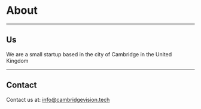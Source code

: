 # About

---

## Us

We are a small startup based in the city of Cambridge in the United Kingdom

---

## Contact

Contact us at: info@cambridgevision.tech
